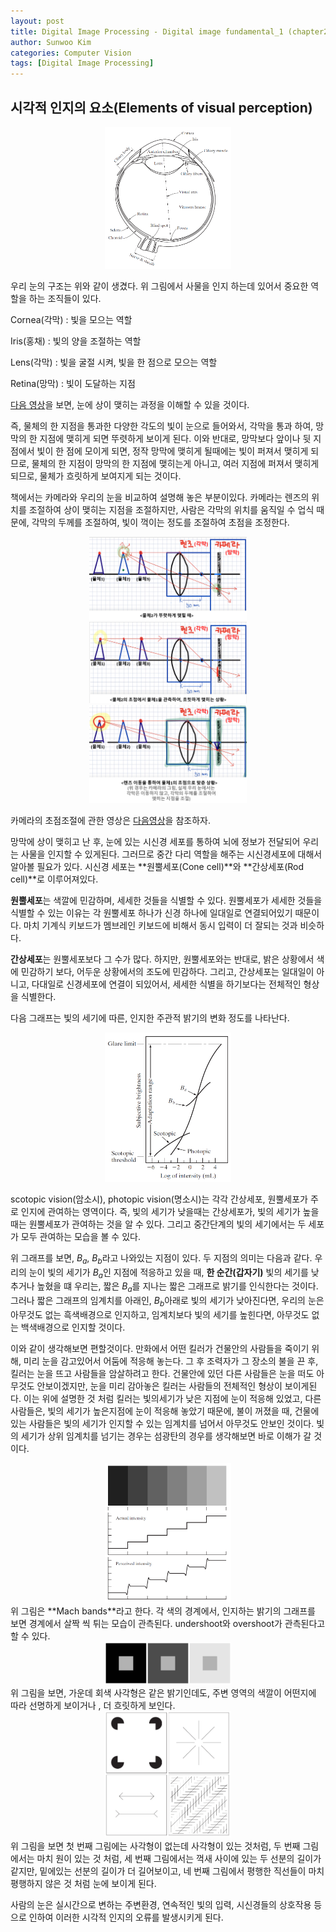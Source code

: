 ```yaml
---
layout: post
title: Digital Image Processing - Digital image fundamental_1 (chapter2), (Rafael C. Gonzales)
author: Sunwoo Kim
categories: Computer Vision
tags: [Digital Image Processing]
---
```


## 시각적 인지의 요소(Elements of visual perception)
<center><img src="/public/img/Digital Image Processing-Chapter2/img01.png" width="40%"></center>

우리 눈의 구조는 위와 같이 생겼다. 위 그림에서 사물을 인지 하는데 있어서 중요한 역할을 하는 조직들이 있다.

Cornea(각막) : 빛을 모으는 역할

Iris(홍채) : 빛의 양을 조절하는 역할

Lens(각막) : 빛을 굴절 시켜, 빛을 한 점으로 모으는 역할

Retina(망막) : 빛이 도달하는 지점

[다음 영상](https://www.youtube.com/watch?v=rlmIfIoyiSM)을 보면, 눈에 상이 맺히는 과정을 이해할 수 있을 
것이다.

즉, 물체의 한 지점을 통과한 다양한 각도의 빛이 눈으로 들어와서, 각막을 통과 하여, 망막의 한 지점에 맺히게 
되면 뚜렷하게 보이게 된다. 이와 반대로, 망막보다 앞이나 뒷 지점에서 빛이 한 점에 모이게 되면, 정작 망막에 
맺히게 될때에는 빛이 퍼져서 맺히게 되므로, 물체의 한 지점이 망막의 한 지점에 맺히는게 아니고, 여러 지점에 
퍼져서 맺히게 되므로, 물체가 흐릿하게 보여지게 되는 것이다.

책에서는 카메라와 우리의 눈을 비교하여 설명해 놓은 부분이있다. 카메라는 렌즈의 위치를 조절하여 상이 맺히는 
지점을 조절하지만, 사람은 각막의 위치를 움직일 수 업식 때문에, 각막의 두께를 조절하여, 빛이 꺽이는 정도를 
조절하여 초점을 조정한다.

<center><img src="/public/img/Digital Image Processing-Chapter2/img02.png" width="50%"></center>

<center><img src="/public/img/Digital Image Processing-Chapter2/img03.png" width="50%"></center>

<center><img src="/public/img/Digital Image Processing-Chapter2/img04.png" width="50%"></center>

카메라의 초점조절에 관한 영상은 [다음영상](https://www.youtube.com/watch?v=R1Md9XFSp08)을 참조하자.

  망막에 상이 맺히고 난 후, 눈에 있는 시신경 세포를 통하여 뇌에 정보가 전달되어 우리는 사물을 인지할 수 있게된다. 그러므로 중간 다리 
역할을 해주는 시신경세포에 대해서 알아볼 필요가 있다. 시신경 세포는 **원뿔세포(Cone cell)**와 **간상세포(Rod cell)**로 이루어져있다. 

**원뿔세포**는 색깔에 민감하며, 세세한 것들을 식별할 수 있다. 원뿔세포가 세세한 것들을 식별할 수 있는 이유는 각 원뿔세포 하나가 신경 하나에 
일대일로 연결되어있기 때문이다. 마치 기계식 키보드가 멤브레인 키보드에 비해서 동시 입력이 더 잘되는 것과 비슷하다.

**간상세포**는 원뿔세포보다 그 수가 많다. 하지만, 원뿔세포와는 반대로, 밝은 상황에서 색에 민감하기 보다, 어두운 상황에서의 조도에 민감하다. 
그리고, 간상세포는 일대일이 아니고, 다대일로 신경세포에 연결이 되있어서, 세세한 식별을 하기보다는 전체적인 형상을 식별한다.

다음 그래프는 빛의 세기에 따른, 인지한 주관적 밝기의 변화 정도를 나타난다.

<center><img src="/public/img/Digital Image Processing-Chapter2/img05.png" width="40%"></center>

scotopic vision(암소시), photopic vision(명소시)는 각각 간상세포, 원뿔세포가 주로 인지에 관여하는 영역이다. 즉, 빛의 세기가 낮을때는 
간상세포가, 빛의 세기가 높을때는 원뿔세포가 관여하는 것을 알 수 있다. 그리고 중간단계의 빛의 세기에서는 두 세포가 모두 관여하는 모습을 볼 
수 있다.

위 그래프를 보면, $B_a$, $B_b$라고 나와있는 지점이 있다. 두 지점의 의미는 다음과 같다. 우리의 눈이 빛의 세기가 $B_a$인 지점에 적응하고 
있을 때, **한 순간(갑자기)** 빛의 세기를 낮추거나 높혔을 떄 우리는, 짧은 $B_a$를 지나는 짧은 그래프로 밝기를 인식한다는 것이다. 그러나 
짧은 그래프의 임계치를 아래인, $B_b$아래로 빛의 세기가 낮아진다면, 우리의 눈은 아무것도 없는 흑색배경으로 인지하고, 임계치보다 빛의 세기를 
높힌다면, 아무것도 없는 백색배경으로 인지할 것이다.

이와 같이 생각해보면 편할것이다. 만화에서 어떤 킬러가 건물안의 사람들을 죽이기 위해, 미리 눈을 감고있어서 어둠에 적응해 놓는다. 그 후 
조력자가 그 장소의 불을 끈 후, 킬러는 눈을 뜨고 사람들을 암살하려고 한다. 건물안에 있던 다른 사람들은 눈을 떠도 아무것도 안보이겠지만, 
눈을 미리 감아놓은 킬러는 사람들의 전체적인 형상이 보이게된다. 이는 위에 설명한 것 처럼 킬러는 빛의세기가 낮은 지점에 눈이 적응해 있었고, 
다른 사람들은, 빛의 세기가 높은지점에 눈이 적응해 놓았기 때문에, 불이 꺼졌을 때, 건물에 있는 사람들은 빛의 세기가 인지할 수 있는 임계치를 
넘어서 아무것도 안보인 것이다. 빛의 세기가 상위 임계치를 넘기는 경우는 섬광탄의 경우를 생각해보면 바로 이해가 갈 것이다.

<center><img src="/public/img/Digital Image Processing-Chapter2/img06.png" width="40%"></center>
위 그림은 **Mach bands**라고 한다. 각 색의 경계에서, 인지하는 밝기의 그래프를 보면 경계에서 살짝 씩 튀는 모습이 관측된다. undershoot와 
overshoot가 관측된다고 할 수 있다. 

<center><img src="/public/img/Digital Image Processing-Chapter2/img07.png" width="40%"></center>
위 그림을 보면, 가운데 회색 사각형은 같은 밝기인데도, 주변 영역의 색깔이 어떤지에 따라 선명하게 보이거나 , 더 흐릿하게 보인다.

<center><img src="/public/img/Digital Image Processing-Chapter2/img08.png" width="40%"></center>
위 그림을 보면 첫 번째 그림에는 사각형이 없는데 사각형이 있는 것처럼, 두 번째 그림에서는 마치 원이 있는 것 처럼, 세 번째 그림에서는 꺽새 
사이에 있는 두 선분의 길이가 같지만, 밑에있는 선분의 길이가 더 길어보이고, 네 번째 그림에서 평행한 직선들이 마치 평행하지 않은 것 처럼 눈에 
보이게 된다.

사람의 눈은 실시간으로 변하는 주변환경, 연속적인 빛의 입력, 시신경들의 상호작용 등으로 인하여 이러한 시각적 인지의 오류를 발생시키게 된다.

